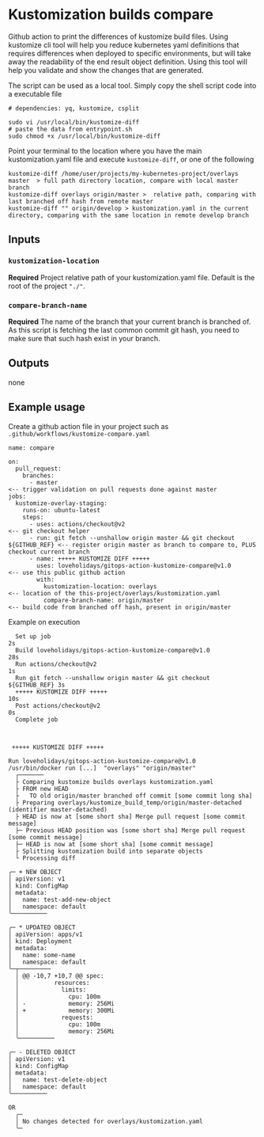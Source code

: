 # Kustomization builds compare

Github action to print the differences of kustomize build files.
Using kustomize cli tool will help you reduce kubernetes yaml definitions that requires differences when deployed to specific environments, 
   but will take away the readability of the end result object definition. 
Using this tool will help you validate and show the changes that are generated.

The script can be used as a local tool. Simply copy the shell script code into a executable file
```
# dependencies: yq, kustomize, csplit

sudo vi /usr/local/bin/kustomize-diff
# paste the data from entrypoint.sh
sudo chmod +x /usr/local/bin/kustomize-diff
```  
Point your terminal to the location where you have the main kustomization.yaml file and execute `kustomize-diff`, or one of the following
```
kustomize-diff /home/user/projects/my-kubernetes-project/overlays master  > full path directory location, compare with local master branch
kustomize-diff overlays origin/master >  relative path, comparing with last branched off hash from remote master
kustomize-diff "" origin/develop > kustomization.yaml in the current directory, comparing with the same location in remote develop branch 
```

## Inputs
### `kustomization-location`
**Required** Project relative path of your kustomization.yaml file. Default is the root of the project `"./"`.
### `compare-branch-name`
**Required** The name of the branch that your current branch is branched of. As this script is fetching the last common commit git hash,
 you need to make sure that such hash exist in your branch.
 
## Outputs
none

## Example usage
Create a github action file in your  project such as `.github/workflows/kustomize-compare.yaml`

```
name: compare

on:
  pull_request:
    branches:
      - master                                                                 <-- trigger validation on pull requests done against master
jobs:
  kustomize-overlay-staging:
    runs-on: ubuntu-latest
    steps:
      - uses: actions/checkout@v2                                              <-- git checkout helper
      - run: git fetch --unshallow origin master && git checkout ${GITHUB_REF} <-- register origin master as branch to compare to, PLUS checkout current branch 
      - name: +++++ KUSTOMIZE DIFF +++++                                       
        uses: loveholidays/gitops-action-kustomize-compare@v1.0                <-- use this public github action
        with:
          kustomization-location: overlays                                     <-- location of the this-project/overlays/kustomization.yaml
          compare-branch-name: origin/master                                   <-- build code from branched off hash, present in origin/master
```

Example on execution
```
  Set up job                                                            2s
  Build loveholidays/gitops-action-kustomize-compare@v1.0              28s
  Run actions/checkout@v2                                               1s
  Run git fetch --unshallow origin master && git checkout ${GITHUB_REF} 3s
  +++++ KUSTOMIZE DIFF +++++                                           10s
  Post actions/checkout@v2                                              0s
  Complete job



 +++++ KUSTOMIZE DIFF +++++

Run loveholidays/gitops-action-kustomize-compare@v1.0
/usr/bin/docker run [...]  "overlays" "origin/master"
  ┌───────
  ├ Comparing kustomize builds overlays kustomization.yaml 
  ├ FROM new HEAD
  ├   TO old origin/master branched off commit [some commit long sha]
  ├ Preparing overlays/kustomize_build_temp/origin/master-detached (identifier master-detached)
  ├ HEAD is now at [some short sha] Merge pull request [some commit message]
  ├─ Previous HEAD position was [some short sha] Merge pull request [some commit message]
  ├─ HEAD is now at [some short sha] [some commit message]
  ├ Splitting kustomization build into separate objects
  └ Processing diff

╭─ + NEW OBJECT
│ apiVersion: v1
│ kind: ConfigMap
│ metadata:
│   name: test-add-new-object
│   namespace: default
╰──────────

╭─ * UPDATED OBJECT 
│ apiVersion: apps/v1
│ kind: Deployment
│ metadata:
│   name: some-name
│   namespace: default
╰─┬─────────
  │ @@ -10,7 +10,7 @@ spec:
  │          resources:
  │            limits:
  │              cpu: 100m
  │ -            memory: 256Mi
  │ +            memory: 300Mi
  │            requests:
  │              cpu: 100m
  │              memory: 256Mi
  ╰──────────

╭─ - DELETED OBJECT
│ apiVersion: v1
│ kind: ConfigMap
│ metadata:
│   name: test-delete-object
│   namespace: default
╰──────────

OR
  ╭─
  │ No changes detected for overlays/kustomization.yaml
  ╰─
```
